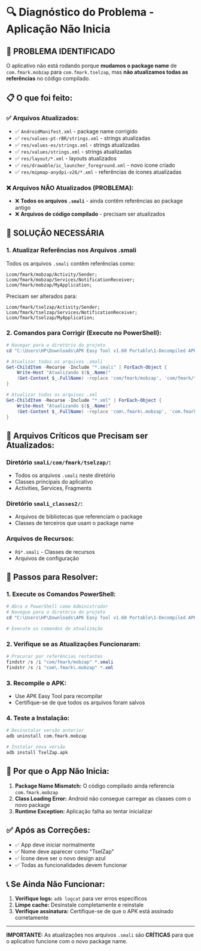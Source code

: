 # 🔍 Diagnóstico do Problema - Aplicação Não Inicia

## 🚨 **PROBLEMA IDENTIFICADO**

O aplicativo não está rodando porque **mudamos o package name** de `com.fmark.mobzap` para `com.fmark.tselzap`, mas **não atualizamos todas as referências** no código compilado.

## 📋 **O que foi feito:**

### ✅ **Arquivos Atualizados:**
- ✅ `AndroidManifest.xml` - package name corrigido
- ✅ `res/values-pt-rBR/strings.xml` - strings atualizadas
- ✅ `res/values-es/strings.xml` - strings atualizadas
- ✅ `res/values/strings.xml` - strings atualizadas
- ✅ `res/layout/*.xml` - layouts atualizados
- ✅ `res/drawable/ic_launcher_foreground.xml` - novo ícone criado
- ✅ `res/mipmap-anydpi-v26/*.xml` - referências de ícones atualizadas

### ❌ **Arquivos NÃO Atualizados (PROBLEMA):**
- ❌ **Todos os arquivos `.smali`** - ainda contêm referências ao package antigo
- ❌ **Arquivos de código compilado** - precisam ser atualizados

## 🔧 **SOLUÇÃO NECESSÁRIA**

### **1. Atualizar Referências nos Arquivos .smali**

Todos os arquivos `.smali` contêm referências como:
```
Lcom/fmark/mobzap/Activity/Sender;
Lcom/fmark/mobzap/Services/NotificationReceiver;
Lcom/fmark/mobzap/MyApplication;
```

Precisam ser alterados para:
```
Lcom/fmark/tselzap/Activity/Sender;
Lcom/fmark/tselzap/Services/NotificationReceiver;
Lcom/fmark/tselzap/MyApplication;
```

### **2. Comandos para Corrigir (Execute no PowerShell):**

```powershell
# Navegar para o diretório do projeto
cd "C:\Users\HP\Downloads\APK Easy Tool v1.60 Portable\1-Decompiled APKs\tselzap2"

# Atualizar todos os arquivos .smali
Get-ChildItem -Recurse -Include "*.smali" | ForEach-Object {
    Write-Host "Atualizando $($_.Name)"
    (Get-Content $_.FullName) -replace 'com/fmark/mobzap', 'com/fmark/tselzap' | Set-Content $_.FullName
}

# Atualizar todos os arquivos .xml
Get-ChildItem -Recurse -Include "*.xml" | ForEach-Object {
    Write-Host "Atualizando $($_.Name)"
    (Get-Content $_.FullName) -replace 'com\.fmark\.mobzap', 'com.fmark.tselzap' | Set-Content $_.FullName
}
```

## 📁 **Arquivos Críticos que Precisam ser Atualizados:**

### **Diretório `smali/com/fmark/tselzap/`:**
- Todos os arquivos `.smali` neste diretório
- Classes principais do aplicativo
- Activities, Services, Fragments

### **Diretório `smali_classes2/`:**
- Arquivos de bibliotecas que referenciam o package
- Classes de terceiros que usam o package name

### **Arquivos de Recursos:**
- `R$*.smali` - Classes de recursos
- Arquivos de configuração

## 🎯 **Passos para Resolver:**

### **1. Execute os Comandos PowerShell:**
```powershell
# Abra o PowerShell como Administrador
# Navegue para o diretório do projeto
cd "C:\Users\HP\Downloads\APK Easy Tool v1.60 Portable\1-Decompiled APKs\tselzap2"

# Execute os comandos de atualização
```

### **2. Verifique se as Atualizações Funcionaram:**
```powershell
# Procurar por referências restantes
findstr /s /i "com/fmark/mobzap" *.smali
findstr /s /i "com\.fmark\.mobzap" *.xml
```

### **3. Recompile o APK:**
- Use APK Easy Tool para recompilar
- Certifique-se de que todos os arquivos foram salvos

### **4. Teste a Instalação:**
```bash
# Desinstalar versão anterior
adb uninstall com.fmark.mobzap

# Instalar nova versão
adb install TselZap.apk
```

## 🚨 **Por que o App Não Inicia:**

1. **Package Name Mismatch:** O código compilado ainda referencia `com.fmark.mobzap`
2. **Class Loading Error:** Android não consegue carregar as classes com o novo package
3. **Runtime Exception:** Aplicação falha ao tentar inicializar

## ✅ **Após as Correções:**

- ✅ App deve iniciar normalmente
- ✅ Nome deve aparecer como "TselZap"
- ✅ Ícone deve ser o novo design azul
- ✅ Todas as funcionalidades devem funcionar

## 📞 **Se Ainda Não Funcionar:**

1. **Verifique logs:** `adb logcat` para ver erros específicos
2. **Limpe cache:** Desinstale completamente e reinstale
3. **Verifique assinatura:** Certifique-se de que o APK está assinado corretamente

---

**IMPORTANTE:** As atualizações nos arquivos `.smali` são **CRÍTICAS** para que o aplicativo funcione com o novo package name. 